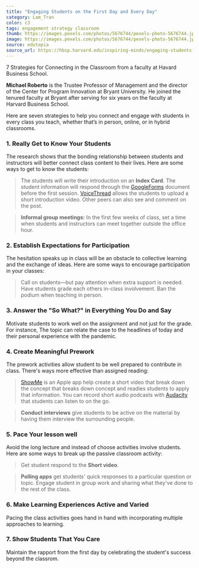```yaml
---
title: "Engaging Students on the First Day and Every Day"
category: Lam_Tran
color: c3
tags: engagement strategy classroom
thumb: https://images.pexels.com/photos/5676744/pexels-photo-5676744.jpeg?auto=compress&cs=tinysrgb&w=350
image: https://images.pexels.com/photos/5676744/pexels-photo-5676744.jpeg?auto=compress&cs=tinysrgb&w=600
source: edutopia
source_url: https://hbsp.harvard.edu/inspiring-minds/engaging-students-on-the-first-day-and-every-day
---
```

7 Strategies for Connecting in the Classroom from a faculty at Havard Business School.
<!--more-->

**Michael Roberto** is the Trustee Professor of Management and the director of the Center for Program Innovation at Bryant University. He joined the tenured faculty at Bryant after serving for six years on the faculty at Harvard Business School.

Here are seven strategies to help you connect and engage with students in every class you teach, whether that’s in person, online, or in hybrid classrooms.

### 1. Really Get to Know Your Students
The research shows that the bonding relationship between students and instructors will better connect class content to their lives. Here are some ways to get to know the students:
> The students will write their introduction on an **Index Card**.
> The student information will respond through the [GoogleForms] document before the first session.
> [VoiceThread] allows the students to upload a short introduction video. Other peers can also see and comment on the post.

> **Informal group meetings:** In the first few weeks of class, set a time when students and instructors can meet together outside the office hour.

### 2. Establish Expectations for Participation
The hesitation speaks up in class will be an obstacle to collective learning and the exchange of ideas. Here are some ways to encourage participation in your classes:
> Call on students—but pay attention when extra support is needed.
> Have students grade each others in-class involvement.
> Ban the podium when teaching in person.

### 3. Answer the "So What?" in Everything You Do and Say
Motivate students to work well on the assignment and not just for the grade. For instance, The topic can relate the case to the headlines of today and their personal experience with the pandemic.

### 4. Create Meaningful Prework
The prework activities allow student to be well prepared to contribute in class. There's ways more effective than assigned reading:
> [ShowMe] is an Apple app help create a short video that break down the concept that breaks down concept and readies students to apply that information.
> You can record short audio podcasts with [Audacity] that students can listen to on the go.

> **Conduct interviews** give students to be active on the material by having them interview the surrounding people.

### 5. Pace Your lesson well
Avoid the long lecture and instead of choose activities involve students. Here are some ways to break up the passive classroom activity:
> Get student respond to the **Short video**.

> **Polling apps** get students' quick responses to a particular question or topic.
> Engage student in group work and sharing what they've done to the rest of the class.

### 6. Make Learning Experiences Active and Varied
Pacing the class activities goes hand in hand with incorporating multiple approaches to learning.

### 7. Show Students That You Care
Maintain the rapport from the first day by celebrating the student's success beyond the classrom.


[VoiceThread]: https://voicethread.com/howto-categories/creating-web-application/
[GoogleForms]: https://www.google.com/forms/about/
[ShowMe]: https://www.showme.com/
[Audacity]: https://www.audacityteam.org/
